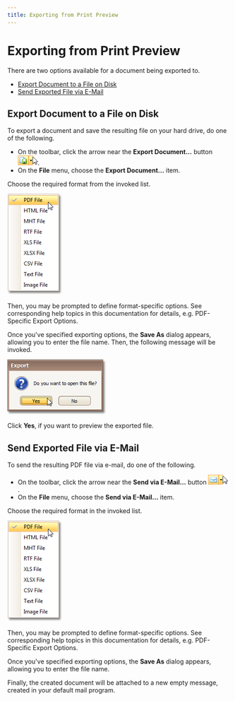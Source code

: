 ```yaml
---
title: Exporting from Print Preview
---
```

# Exporting from Print Preview
There are two options available for a document being exported to.
* [Export Document to a File on Disk](#disk)
* [Send Exported File via E-Mail](#mail)

## <a name="disk"/>Export Document to a File on Disk
To export a document and save the resulting file on your hard drive, do one of the following.
* On the toolbar, click the arrow near the **Export Document...** button ![previewExportArrow](../../../../images/img7323.png).
* On the **File** menu, choose the **Export Document...** item.

Choose the required format from the invoked list.

![previewExportPDF](../../../../images/img7319.png)

Then, you may be prompted to define format-specific options. See corresponding help topics in this documentation for details, e.g. PDF-Specific Export Options.

Once you've specified exporting options, the **Save As** dialog appears, allowing you to enter the file name. Then, the following message will be invoked.

![previewMsgBoxExport](../../../../images/img7322.png)

Click **Yes**, if you want to preview the exported file.

## <a name="mail"/>Send Exported File via E-Mail
To send the resulting PDF file via e-mail, do one of the following.
* On the toolbar, click the arrow near the **Send via E-Mail...** button ![previewSendViaMailPDF](../../../../images/img7324.png).
* On the **File** menu, choose the **Send via E-Mail...** item.

Choose the required format in the invoked list.

![previewExportPDF](../../../../images/img7319.png)

Then, you may be prompted to define format-specific options. See corresponding help topics in this documentation for details, e.g. PDF-Specific Export Options.

Once you've specified exporting options, the **Save As** dialog appears, allowing you to enter the file name.

Finally, the created document will be attached to a new empty message, created in your default mail program.